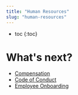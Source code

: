 ```yaml
---
title: "Human Resources"
slug: "human-resources"
---
```


* toc
{:toc}




# What's next?

 * [Compensation](../FarmBot-Inc/human-resources/compensation.md)
 * [Code of Conduct](../FarmBot-Inc/human-resources/code-of-conduct.md)
 * [Employee Onboarding](../FarmBot-Inc/human-resources/employee-onboarding.md)
